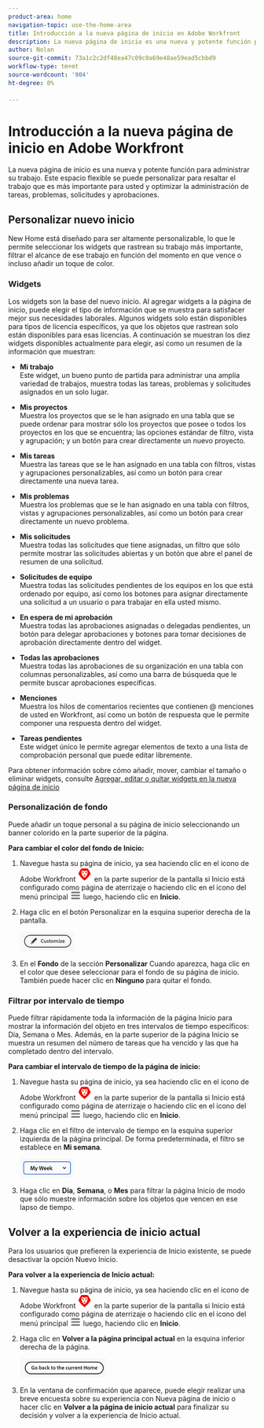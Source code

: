 ```yaml
---
product-area: home
navigation-topic: use-the-home-area
title: Introducción a la nueva página de inicio en Adobe Workfront
description: La nueva página de inicio es una nueva y potente función para administrar su trabajo.
author: Nolan
source-git-commit: 73a1c2c2df48ea47c09c0a69e48ae59ead5cbbd9
workflow-type: tm+mt
source-wordcount: '904'
ht-degree: 0%

---
```



# Introducción a la nueva página de inicio en Adobe Workfront

La nueva página de inicio es una nueva y potente función para administrar su trabajo. Este espacio flexible se puede personalizar para resaltar el trabajo que es más importante para usted y optimizar la administración de tareas, problemas, solicitudes y aprobaciones.

## Personalizar nuevo inicio

New Home está diseñado para ser altamente personalizable, lo que le permite seleccionar los widgets que rastrean su trabajo más importante, filtrar el alcance de ese trabajo en función del momento en que vence o incluso añadir un toque de color.

### Widgets

Los widgets son la base del nuevo inicio. Al agregar widgets a la página de inicio, puede elegir el tipo de información que se muestra para satisfacer mejor sus necesidades laborales. Algunos widgets solo están disponibles para tipos de licencia específicos, ya que los objetos que rastrean solo están disponibles para esas licencias. A continuación se muestran los diez widgets disponibles actualmente para elegir, así como un resumen de la información que muestran:

* **Mi trabajo**\
    Este widget, un bueno punto de partida para administrar una amplia variedad de trabajos, muestra todas las tareas, problemas y solicitudes asignados en un solo lugar.

* **Mis proyectos**\
    Muestra los proyectos que se le han asignado en una tabla que se puede ordenar para mostrar sólo los proyectos que posee o todos los proyectos en los que se encuentra; las opciones estándar de filtro, vista y agrupación; y un botón para crear directamente un nuevo proyecto.

* **Mis tareas**\
    Muestra las tareas que se le han asignado en una tabla con filtros, vistas y agrupaciones personalizables, así como un botón para crear directamente una nueva tarea.

* **Mis problemas**\
    Muestra los problemas que se le han asignado en una tabla con filtros, vistas y agrupaciones personalizables, así como un botón para crear directamente un nuevo problema.

* **Mis solicitudes**\
    Muestra todas las solicitudes que tiene asignadas, un filtro que sólo permite mostrar las solicitudes abiertas y un botón que abre el panel de resumen de una solicitud.

* **Solicitudes de equipo**\
    Muestra todas las solicitudes pendientes de los equipos en los que está ordenado por equipo, así como los botones para asignar directamente una solicitud a un usuario o para trabajar en ella usted mismo.

* **En espera de mi aprobación**\
    Muestra todas las aprobaciones asignadas o delegadas pendientes, un botón para delegar aprobaciones y botones para tomar decisiones de aprobación directamente dentro del widget.

* **Todas las aprobaciones**\
    Muestra todas las aprobaciones de su organización en una tabla con columnas personalizables, así como una barra de búsqueda que le permite buscar aprobaciones específicas.

* **Menciones**\
    Muestra los hilos de comentarios recientes que contienen @ menciones de usted en Workfront, así como un botón de respuesta que le permite componer una respuesta dentro del widget.

* **Tareas pendientes**\
    Este widget único le permite agregar elementos de texto a una lista de comprobación personal que puede editar libremente.

Para obtener información sobre cómo añadir, mover, cambiar el tamaño o eliminar widgets, consulte [Agregar, editar o quitar widgets en la nueva página de inicio](/help/quicksilver/workfront-basics/using-home/new-home/add-edit-remove-widgets-in-new-home.md)

### Personalización de fondo

Puede añadir un toque personal a su página de inicio seleccionando un banner colorido en la parte superior de la página.

**Para cambiar el color del fondo de Inicio:**

1. Navegue hasta su página de inicio, ya sea haciendo clic en el icono de Adobe Workfront ![Icono de Adobe Workfront](../new-home/assets/home-icon-30x29.png) en la parte superior de la pantalla si Inicio está configurado como página de aterrizaje o haciendo clic en el icono del menú principal ![Icono del menú principal](../new-home/assets/main-menu-icon-left-nav.png) luego, haciendo clic en **Inicio**.

1. Haga clic en el botón Personalizar en la esquina superior derecha de la pantalla.

   ![Botón Personalizar](../new-home/assets/customize-button.png)

1. En el **Fondo** de la sección **Personalizar** Cuando aparezca, haga clic en el color que desee seleccionar para el fondo de su página de inicio. También puede hacer clic en **Ninguno** para quitar el fondo.

### Filtrar por intervalo de tiempo

Puede filtrar rápidamente toda la información de la página Inicio para mostrar la información del objeto en tres intervalos de tiempo específicos: Día, Semana o Mes. Además, en la parte superior de la página Inicio se muestra un resumen del número de tareas que ha vencido y las que ha completado dentro del intervalo.

**Para cambiar el intervalo de tiempo de la página de inicio:**

1. Navegue hasta su página de inicio, ya sea haciendo clic en el icono de Adobe Workfront ![Icono de Adobe Workfront](../new-home/assets/home-icon-30x29.png) en la parte superior de la pantalla si Inicio está configurado como página de aterrizaje o haciendo clic en el icono del menú principal ![Icono del menú principal](../new-home/assets/main-menu-icon-left-nav.png) luego, haciendo clic en **Inicio**.

1. Haga clic en el filtro de intervalo de tiempo en la esquina superior izquierda de la página principal. De forma predeterminada, el filtro se establece en **Mi semana**.

   ![Menú desplegable de filtro de intervalo de tiempo](../new-home/assets/time-range-filter-dropdown-home.png)

1. Haga clic en **Día**, **Semana**, o **Mes** para filtrar la página Inicio de modo que sólo muestre información sobre los objetos que vencen en ese lapso de tiempo.

## Volver a la experiencia de inicio actual

Para los usuarios que prefieren la experiencia de Inicio existente, se puede desactivar la opción Nuevo Inicio.

**Para volver a la experiencia de Inicio actual:**

1. Navegue hasta su página de inicio, ya sea haciendo clic en el icono de Adobe Workfront ![Icono de Adobe Workfront](../new-home/assets/home-icon-30x29.png) en la parte superior de la pantalla si Inicio está configurado como página de aterrizaje o haciendo clic en el icono del menú principal ![Icono del menú principal](../new-home/assets/main-menu-icon-left-nav.png) luego, haciendo clic en **Inicio**.

1. Haga clic en **Volver a la página principal actual** en la esquina inferior derecha de la página.

   ![Volver al botón Inicio actual](../new-home/assets/go-back-to-current-home-button.png)

1. En la ventana de confirmación que aparece, puede elegir realizar una breve encuesta sobre su experiencia con Nueva página de inicio o hacer clic en **Volver a la página de inicio actual** para finalizar su decisión y volver a la experiencia de Inicio actual.
